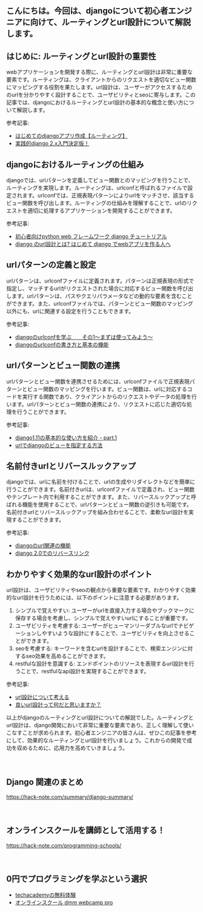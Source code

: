 <!--
title: 【django】ルーティングとurl設計について
tags: python,django
id: 
private: false
-->

## こんにちは。今回は、djangoについて初心者エンジニアに向けて、ルーティングとurl設計について解説します。

## はじめに: ルーティングとurl設計の重要性
webアプリケーションを開発する際に、ルーティングとurl設計は非常に重要な要素です。ルーティングは、クライアントからのリクエストを適切なビュー関数にマッピングする役割を果たします。url設計は、ユーザーがアクセスするためのurlを分かりやすく設計することで、ユーザビリティとseoに寄与します。この記事では、djangoにおけるルーティングとurl設計の基本的な概念と使い方について解説します。

参考記事:
- [はじめてのdjangoアプリ作成【ルーティング】](https://qiita.com/catmint12/items/1a1df07d2e4d54ad8b0b)
- [実践的django 2.x入門決定版！](https://qiita.com/zrn/items/df106e5f647862aad5e9)

## djangoにおけるルーティングの仕組み
djangoでは、urlパターンを定義してビュー関数とのマッピングを行うことで、ルーティングを実現します。ルーティングは、urlconfと呼ばれるファイルで設定されます。urlconfでは、正規表現パターンによりurlをマッチさせ、該当するビュー関数を呼び出します。ルーティングの仕組みを理解することで、urlのリクエストを適切に処理するアプリケーションを開発することができます。

参考記事:
- [初心者向けpython web フレームワーク django チュートリアル](https://qiita.com/kodaira_/items/2cff4b687ffa3d00c488)
- [django のurl設計とは? はじめて django でwebアプリを作る人へ](https://qiita.com/richard5/items/330abaf50a5dfc9fd119)

## urlパターンの定義と設定
urlパターンは、urlconfファイルに定義されます。パターンは正規表現の形式で指定し、マッチするurlがリクエストされた場合に対応するビュー関数を呼び出します。urlパターンは、パスやクエリパラメータなどの動的な要素を含むことができます。また、urlconfファイルでは、パターンとビュー関数のマッピング以外にも、urlに関連する設定を行うこともできます。

参考記事:
- [djangoのurlconfを学ぶ　　その1〜まずは使ってみよう〜](https://qiita.com/frostyplanet/items/8d4f24e3b103f834efc3)
- [djangoのurlconfの書き方と基本の機能](https://qiita.com/okoppe8/items/2fc05f789485180ba159)

## urlパターンとビュー関数の連携
urlパターンとビュー関数を連携させるためには、urlconfファイルで正規表現パターンとビュー関数のマッピングを行います。ビュー関数は、urlに対応するコードを実行する関数であり、クライアントからのリクエストやデータの処理を行います。urlパターンとビュー関数の連携により、リクエストに応じた適切な処理を行うことができます。

参考記事:
- [django1.11の基本的な使い方を紹介 - part.1](https://qiita.com/commonplace-double/items/7df09283a6be571d9735)
- [urlでdjangoのビューを指定する方法](https://qiita.com/tomoya_ozawa/items/eeabc411e3aff0337d46)

## 名前付きurlとリバースルックアップ
djangoでは、urlに名前を付けることで、urlの生成やリダイレクトなどを簡単に行うことができます。名前付きurlは、urlconfファイルで定義され、ビュー関数やテンプレート内で利用することができます。また、リバースルックアップと呼ばれる機能を使用することで、urlパターンとビュー関数の逆引きも可能です。名前付きurlとリバースルックアップを組み合わせることで、柔軟なurl設計を実現することができます。

参考記事:
- [djangoのurl関連の機能](https://qiita.com/snymph/items/716d6ef3d4e67c4fdf23)
- [django 2.0でのリバースリンク](https://qiita.com/uenosy/items/30c70cf2df2e794db993)

## わかりやすく効果的なurl設計のポイント
url設計は、ユーザビリティやseoの観点から重要な要素です。わかりやすく効果的なurl設計を行うためには、以下のポイントに注意する必要があります。

1. シンプルで覚えやすい: ユーザーがurlを直接入力する場合やブックマークに保存する場合を考慮し、シンプルで覚えやすいurlにすることが重要です。
2. ユーザビリティを考慮する: ユーザーがヒューマンリーダブルなurlでナビゲーションしやすいような設計にすることで、ユーザビリティを向上させることができます。
3. seoを考慮する: キーワードを含むurlを設計することで、検索エンジンに対するseo効果を高めることができます。
4. restfulな設計を意識する: エンドポイントのリソースを表現するurl設計を行うことで、restfulなapi設計を実現することができます。

参考記事:
- [url設計について考える](https://qiita.com/snymph/items/6c11da31d9ddfe829667)
- [良いurl設計って何だと思いますか？](https://qiita.com/takida56/items/039ac6204ee90c88f5fe)

以上がdjangoのルーティングとurl設計についての解説でした。ルーティングとurl設計は、django開発において非常に重要な要素であり、正しく理解して使いこなすことが求められます。初心者エンジニアの皆さんは、ぜひこの記事を参考にして、効果的なルーティングとurl設計を行いましょう。これからの開発で成功を収めるために、応用力を高めていきましょう。

　

## Django 関連のまとめ
https://hack-note.com/summary/django-summary/

　

## オンラインスクールを講師として活用する！
https://hack-note.com/programming-schools/

　

## 0円でプログラミングを学ぶという選択
- [techacademyの無料体験](//af.moshimo.com/af/c/click?a_id=2612475&amp;p_id=1555&amp;pc_id=2816&amp;pl_id=22706&amp;url=https%3a%2f%2ftechacademy.jp%2fhtmlcss-trial%3futm_source%3dmoshimo%26utm_medium%3daffiliate%26utm_campaign%3dtextad)
- [オンラインスクール dmm webcamp pro](//af.moshimo.com/af/c/click?a_id=2612482&amp;p_id=1363&amp;pc_id=2297&amp;pl_id=39999&amp;guid=on)


